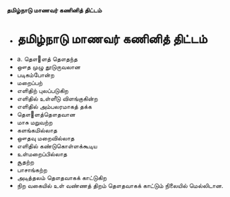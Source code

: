 **தமிழ்நாடு மாணவர் கணினித் திட்டம்**
- # தமிழ்நாடு மாணவர் கணினித் திட்டம்
- a. தௌ஢ளத் தௌதந்த
- ஔத முழு தூடுருவலான
- படிகம்போன்ற
- மறைப்பற்
- எளிதிற் புலப்படுகிற
- எளிதில் உள்ளீடு விளங்குகின்ற
- எளிதில் அம்பலரமாகத் தக்க
- தௌ஢ளத்தௌதவான
- மாசு மறுவற்ற
- களங்கமில்லாத
- ஔதவு மறைவில்லாத
- எளிதில் கண்டுகொள்ளக்கூடிய
- உள்மறைப்பில்லாத
- சூதற்ற
- பாசாங்கற்ற
- அடித்தலம் தௌதவாகக் காட்டுகிற
- நிற வகையில் உள் வண்ணத்  திறம் தௌதவாகக் காட்டும் நிலையில் மெல்லிடான.


